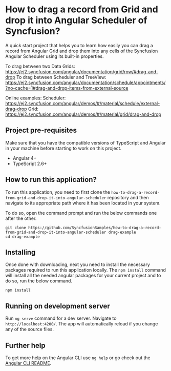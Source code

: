 # How to drag a record from Grid and drop it into Angular Scheduler of Syncfusion?
A quick start project that helps you to learn how easily you can drag a record from Angular Grid and drop them into any cells of the Syncfusion Angular Scheduler using its built-in properties.

To drag between two Data Grids: https://ej2.syncfusion.com/angular/documentation/grid/row/#drag-and-drop
To drag between Scheduler and TreeView: https://ej2.syncfusion.com/angular/documentation/schedule/appointments/?no-cache=1#drag-and-drop-items-from-external-source

Online examples: 
Scheduler: https://ej2.syncfusion.com/angular/demos/#/material/schedule/external-drag-drop 
Grid: https://ej2.syncfusion.com/angular/demos/#/material/grid/drag-and-drop

## Project pre-requisites
Make sure that you have the compatible versions of TypeScript and Angular in your machine before starting to work on this project.
* Angular 4+
* TypeScript 2.6+

## How to run this application?
To run this application, you need to first clone the `how-to-drag-a-record-from-grid-and-drop-it-into-angular-scheduler` repository and then navigate to its appropriate path where it has been located in your system.

To do so, open the command prompt and run the below commands one after the other.

```
git clone https://github.com/SyncfusionSamples/how-to-drag-a-record-from-grid-and-drop-it-into-angular-scheduler drag-example
cd drag-example
```

## Installing
Once done with downloading, next you need to install the necessary packages required to run this application locally. The `npm install` command will install all the needed angular packages for your current project and to do so, run the below command.

```
npm install
```

## Running on development server
Run `ng serve` command for a dev server. Navigate to `http://localhost:4200/`. The app will automatically reload if you change any of the source files.

## Further help

To get more help on the Angular CLI use `ng help` or go check out the [Angular CLI README](https://github.com/angular/angular-cli/blob/master/README.md).
